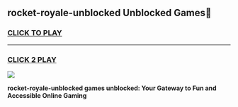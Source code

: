 
## rocket-royale-unblocked Unblocked Games👋
<h3>
<a href="https://news.freeplayer.one?title=rocket-royale-unblocked&ref=16F">CLICK TO PLAY</a></h3>
<hr>

<h3>
<a href="https://news.freeplayer.one?title=rocket-royale-unblocked&ref=16F">CLICK 2 PLAY</a>
  
</h3>

<a href="https://news.freeplayer.one?title=rocket-royale-unblocked&ref=16F/"><img src="https://clearcache.store/games.png"></a>


**rocket-royale-unblocked games unblocked: Your Gateway to Fun and Accessible Online Gaming**

